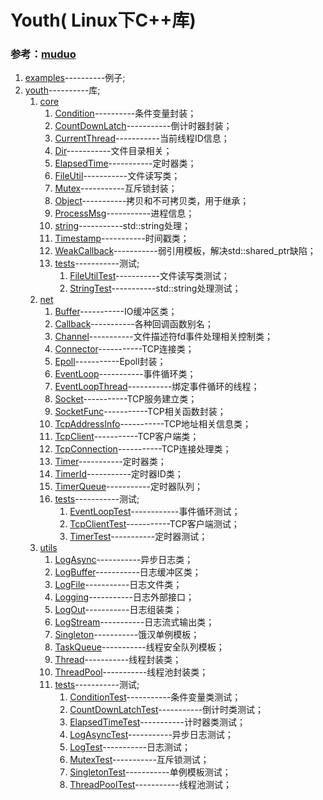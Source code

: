 # Youth( Linux下C++库) # 
###  **参考：[muduo](https://github.com/chenshuo/muduo "chenshuo/muduo")**  

1. [examples](./examples)----------例子;  
2. [youth](./youth)----------库;  
   1. [core](./youth/core)  
      1. [Condition](./youth/core/Condition.h)----------条件变量封装；  
      2. [CountDownLatch](./youth/core/CountDownLatch.h)-----------倒计时器封装<!--类似 JAVA-->；  
      3. [CurrentThread](./youth/core/CurrentThread.h)-----------当前线程ID信息；  
      4. [Dir](./youth/core/Dir.h)-----------文件目录相关；  
      5. [ElapsedTime](./youth/core/ElapsedTime.h)-----------定时器类；  
      6. [FileUtil](./youth/core/FileUtil.h)-----------文件读写类；  
      7. [Mutex](./youth/core/Mutex.h)-----------互斥锁封装<!--RAII-->；  
      8. [Object](./youth/core/Object.h)-----------拷贝<!--值语义-->和不可拷贝<!--对象语义-->类，用于继承；  
      9. [ProcessMsg](./youth/core/ProcessMsg.h)-----------进程信息；  
      10. [string](./youth/core/string.h)-----------std::string处理；  
      11. [Timestamp](./youth/core/Timestamp.h)-----------时间戳类；  
      12. [WeakCallback](./youth/core/WeakCallback.h)-----------弱引用模板，解决std::shared_ptr缺陷<!--循环引用成环-->；  
      13. [tests](./youth/core/tests)-----------测试;  
          1. [FileUtilTest](./youth/core/tests/FileUtilTest.cpp)-----------文件读写类测试；  
          2. [StringTest](./youth/core/tests/StringTest.cpp)-----------std::string处理测试；  
   2. [net](./youth/net)  
      1. [Buffer](./youth/net/Buffer.h)-----------IO缓冲区类；  
      2. [Callback](./youth/net/Callback.h)-----------各种回调函数别名；  
      3. [Channel](./youth/net/Channel.h)-----------文件描述符fd事件处理相关控制类；  
      4. [Connector](./youth/net/Connector.h)-----------TCP连接类；  
      5. [Epoll](./youth/net/Epoll.h)-----------Epoll封装；  
      6. [EventLoop](./youth/net/EventLoop.h)-----------事件循环类；  
      7. [EventLoopThread](./youth/net/EventLoopThread.h)-----------绑定事件循环的线程；  
      8. [Socket](./youth/net/Socket.h)-----------TCP服务建立类；  
      9. [SocketFunc](./youth/net/SocketFunc.h)-----------TCP相关函数封装；  
      10. [TcpAddressInfo](./youth/net/TcpAddressInfo.h)-----------TCP地址相关信息类；  
      11. [TcpClient](./youth/net/TcpClient.h)-----------TCP客户端类；  
      12. [TcpConnection](./youth/net/TcpConnection.h)-----------TCP连接处理类；  
      13. [Timer](./youth/net/Timer.h)-----------定时器类；  
      14. [TimerId](./youth/net/TimerId.h)-----------定时器ID类；  
      15. [TimerQueue](./youth/net/TimerQueue.h)-----------定时器队列；  
      16. [tests](./youth/net/tests)-----------测试;  
          1. [EventLoopTest](./youth/net/tests/EventLoopTest.cpp)------------事件循环测试；  
          2. [TcpClientTest](./youth/net/tests/TcpClientTest.cpp)-----------TCP客户端测试；  
          3. [TimerTest](./youth/net/tests/TimerTest.cpp)-----------定时器测试；  
   3. [utils](./youth/utils)  
      1. [LogAsync](./youth/utils/LogAsync.h)-----------异步日志类；  
      2. [LogBuffer](./youth/utils/LogBuffer.h)-----------日志缓冲区类；  
      3. [LogFile](./youth/utils/LogFile.h)-----------日志文件类；  
      4. [Logging](./youth/utils/Logging.h)-----------日志外部接口；  
      5. [LogOut](./youth/utils/LogOut.h)-----------日志组装类；  
      6. [LogStream](./youth/utils/LogStream.h)-----------日志流式输出类；  
      7. [Singleton](./youth/utils/Singleton.h)-----------饿汉单例模板；  
      8. [TaskQueue](./youth/utils/TaskQueue.h)-----------线程安全队列模板；  
      9. [Thread](./youth/utils/Thread.h)-----------线程封装类；  
      10. [ThreadPool](./youth/utils/ThreadPool.h)-----------线程池封装类；  
      11. [tests](./youth/utils/tests)-----------测试;  
          1. [ConditionTest](./youth/utils/tests/ConditionTest.cpp)-----------条件变量类测试；  
          2. [CountDownLatchTest](./youth/utils/tests/CountDownLatchTest.cpp)-----------倒计时类测试；  
          3. [ElapsedTimeTest](./youth/utils/tests/ElapsedTimeTest.cpp)-----------计时器类测试；  
          4. [LogAsyncTest](./youth/utils/tests/LogAsyncTest.cpp)-----------异步日志测试；  
          5. [LogTest](./youth/utils/tests/LogTest.cpp)-----------日志测试；  
          6. [MutexTest](./youth/utils/tests/MutexTest.cpp)-----------互斥锁测试；  
          7. [SingletonTest](./youth/utils/tests/SingletonTest.cpp)-----------单例模板测试；  
          8. [ThreadPoolTest](./youth/utils/tests/ThreadPoolTest.cpp)-----------线程池测试；  

